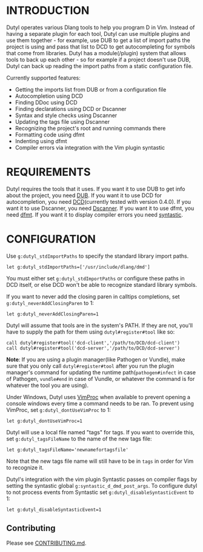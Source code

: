 INTRODUCTION
============

Dutyl operates various Dlang tools to help you program D in Vim. Instead of
having a separate plugin for each tool, Dutyl can use multiple plugins and
use them together - for example, use DUB to get a list of import paths the
project is using and pass that list to DCD to get autocompleting for symbols
that come from libraries. Dutyl has a module(/plugin) system that allows tools
to back up each other - so for example if a project doesn't use DUB, Dutyl can
back up reading the import paths from a static configuration file.

Currently supported features:

* Getting the imports list from DUB or from a configuration file
* Autocompletion using DCD
* Finding DDoc using DCD
* Finding declarations using DCD or Dscanner
* Syntax and style checks using Dscanner
* Updating the tags file using Dscanner
* Recognizing the project's root and running commands there
* Formatting code using dfmt
* Indenting using dfmt
* Compiler errors via integration with the Vim plugin syntastic


REQUIREMENTS
============

Dutyl requires the tools that it uses. If you want it to use DUB to get info
about the project, you need [DUB](http://code.dlang.org/download). If you want
it to use DCD for autocompletion, you need
[DCD](https://github.com/Hackerpilot/DCD)(currently tested with version 0.4.0).
If you want it to use Dscanner, you need
[Dscanner](https://github.com/Hackerpilot/Dscanner). If you want it to use
dfmt, you need [dfmt](https://github.com/Hackerpilot/dfmt).  If you want it to
display compiler errors you need
[syntastic](https://github.com/scrooloose/syntastic).


CONFIGURATION
=============

Use `g:dutyl_stdImportPaths` to specify the standard library import paths.
```vim
let g:dutyl_stdImportPaths=['/usr/include/dlang/dmd']
```
You must either set `g:dutyl_stdImportPaths` or configure these paths in DCD
itself, or else DCD won't be able to recognize standard library symbols.

If you want to never add the closing paren in calltips completions, set
`g:dutyl_neverAddClosingParen` to 1:
```vim
let g:dutyl_neverAddClosingParen=1
```

Dutyl will assume that tools are in the system's PATH. If they are not, you'll
have to supply the path for them using `dutyl#register#tool` like so:
```vim
call dutyl#register#tool('dcd-client','/path/to/DCD/dcd-client')
call dutyl#register#tool('dcd-server','/path/to/DCD/dcd-server')
```
**Note**: If you are using a plugin manager(like Pathogen or Vundle), make sure
that you only call `dutyl#register#tool` after you run the plugin manager's
command for updating the runtime path(`pathogen#infect` in case of Pathogen,
`vundle#end` in case of Vundle, or whatever the command is for whatever the
tool you are using).

Under Windows, Dutyl uses [VimProc](https://github.com/Shougo/vimproc.vim) when
available to prevent opening a console windows every time a command needs to be
ran. To prevent using VimProc, set `g:dutyl_dontUseVimProc` to 1:
```vim
let g:dutyl_dontUseVimProc=1
```

Dutyl will use a local file named "tags" for tags. If you want to override
this, set `g:dutyl_tagsFileName` to the name of the new tags file:
```vim
let g:dutyl_tagsFileName='newnamefortagsfile'
```
Note that the new tags file name will still have to be in `tags` in order
for Vim to recognize it.

Dutyl's integration with the vim plugin Syntastic passes on compiler flags by
setting the syntastic global `g:syntastic_d_dmd_post_args`.
To configure dutyl to not process events from Syntastic set
`g:dutyl_disableSyntasticEvent` to 1:
```vim
let g:dutyl_disableSyntasticEvent=1
```

## Contributing

Please see [CONTRIBUTING.md](CONTRIBUTING.md).
